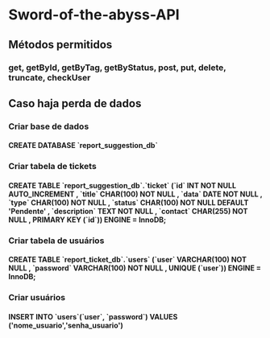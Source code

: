 ﻿# Sword-of-the-abyss-API

<h2 align-items="center">Métodos permitidos</h2> 
<h3 align-items="center">get, getById, getByTag, getByStatus, post, put, delete, truncate, checkUser<h3>
<h2 align-items="center">Caso haja perda de dados</h2>
<h3 align-items="center">Criar base de dados</h3>
<h4>CREATE DATABASE `report_suggestion_db`</h4>
<h3 align-items="center">Criar tabela de tickets</h3>
<h4>CREATE TABLE `report_suggestion_db`.`ticket` (`id` INT NOT NULL AUTO_INCREMENT , `title` CHAR(100) NOT NULL , `data` DATE NOT NULL , `type` CHAR(100) NOT NULL , `status` CHAR(100) NOT NULL DEFAULT 'Pendente' , `description` TEXT NOT NULL , `contact` CHAR(255) NOT NULL , PRIMARY KEY (`id`)) ENGINE = InnoDB;</h4>
<h3 align-items="center">Criar tabela de usuários</h3>
<h4>CREATE TABLE `report_ticket_db`.`users` (`user` VARCHAR(100) NOT NULL , `password` VARCHAR(100) NOT NULL , UNIQUE (`user`)) ENGINE = InnoDB;</h4>
<h3 align-items="center">Criar usuários</h3>
<h4>INSERT INTO `users`(`user`, `password`) VALUES ('nome_usuario','senha_usuario')</h4>